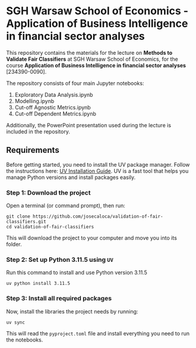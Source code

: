 # SGH Warsaw School of Economics - Application of Business Intelligence in financial sector analyses

This repository contains the materials for the lecture on **Methods to Validate Fair Classifiers** at SGH Warsaw School of Economics, for the course **Application of Business Intelligence in financial sector analyses** [234390-0090].

The repository consists of four main Jupyter notebooks:

1. Exploratory Data Analysis.ipynb
2. Modelling.ipynb
3. Cut-off Agnostic Metrics.ipynb
4. Cut-off Dependent Metrics.ipynb

Additionally, the PowerPoint presentation used during the lecture is included in the repository.

## Requirements

Before getting started, you need to install the UV package manager.
Follow the instructions here: [UV Installation Guide](https://docs.astral.sh/uv/getting-started/installation/).
UV is a fast tool that helps you manage Python versions and install packages easily.


###  Step 1: Download the project
Open a terminal (or command prompt), then run:

```
git clone https://github.com/josecaloca/validation-of-fair-classifiers.git
cd validation-of-fair-classifiers
```
This will download the project to your computer and move you into its folder.

###  Step 2: Set up Python 3.11.5 using `UV`
Run this command to install and use Python version 3.11.5

```
uv python install 3.11.5
```

###  Step 3: Install all required packages
Now, install the libraries the project needs by running:

```
uv sync
```

This will read the `pyproject.toml` file and install everything you need to run the notebooks.